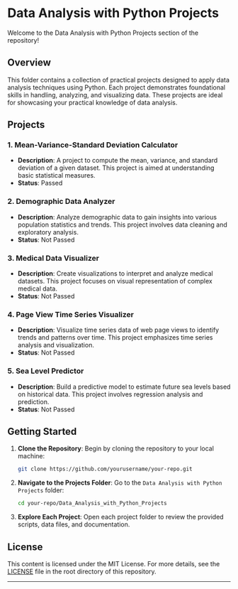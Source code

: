 # Data Analysis with Python Projects

Welcome to the Data Analysis with Python Projects section of the repository!

## Overview

This folder contains a collection of practical projects designed to apply data analysis techniques using Python. Each project demonstrates foundational skills in handling, analyzing, and visualizing data. These projects are ideal for showcasing your practical knowledge of data analysis.

## Projects

### 1. Mean-Variance-Standard Deviation Calculator
- **Description**: A project to compute the mean, variance, and standard deviation of a given dataset. This project is aimed at understanding basic statistical measures.
- **Status**: Passed

### 2. Demographic Data Analyzer
- **Description**: Analyze demographic data to gain insights into various population statistics and trends. This project involves data cleaning and exploratory analysis.
- **Status**: Not Passed

### 3. Medical Data Visualizer
- **Description**: Create visualizations to interpret and analyze medical datasets. This project focuses on visual representation of complex medical data.
- **Status**: Not Passed

### 4. Page View Time Series Visualizer
- **Description**: Visualize time series data of web page views to identify trends and patterns over time. This project emphasizes time series analysis and visualization.
- **Status**: Not Passed

### 5. Sea Level Predictor
- **Description**: Build a predictive model to estimate future sea levels based on historical data. This project involves regression analysis and prediction.
- **Status**: Not Passed

## Getting Started

1. **Clone the Repository**: Begin by cloning the repository to your local machine:
   ```bash
   git clone https://github.com/yourusername/your-repo.git
   ```

2. **Navigate to the Projects Folder**: Go to the `Data Analysis with Python Projects` folder:
   ```bash
   cd your-repo/Data_Analysis_with_Python_Projects
   ```

3. **Explore Each Project**: Open each project folder to review the provided scripts, data files, and documentation.

## License

This content is licensed under the MIT License. For more details, see the [LICENSE](../LICENSE.txt) file in the root directory of this repository.

---
